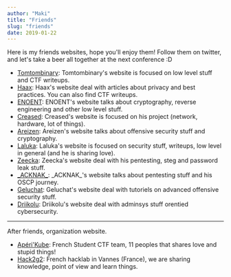 ```yaml
---
author: "Maki"
title: "Friends"
slug: "friends"
date: 2019-01-22
---
```


Here is my friends websites, hope you'll enjoy them! Follow them on twitter, and let's take a beer all together at the next conference :D

* [Tomtombinary](http://tomtombinary.xyz/): Tomtombinary's website is focused on low level stuff and CTF writeups.
* [Haax](https://haax.fr/en/): Haax's website deal with articles about privacy and best practices. You can also find CTF writeups.
* [ENOENT](https://bitsdeep.com/): ENOENT's website talks about cryptography, reverse engineering and other low level stuff.
* [Creased](https://www.bmoine.fr/): Creased's website is focused on his project (network, hardware, lot of things).
* [Areizen](https://www.areizen.fr/): Areizen's website talks about offensive security stuff and cryptography.
* [Laluka](https://thinkloveshare.blogspot.com/): Laluka's website is focused on security stuff, writeups, low level in general (and he is sharing love).
* [Zeecka](https://www.zeecka.fr/): Zeecka's website deal with his pentesting, steg and password leak stuff.
* [\_ACKNAK\_](https://acknak.fr/en/): \_ACKNAK\_'s website talks about pentesting stuff and his OSCP journey.
* [Geluchat](https://www.dailysecurity.fr/): Geluchat's website deal with tutoriels on advanced offensive security stuff.
* [Driikolu](https://driikolu.fr/): Driikolu's website deal with adminsys stuff orentied cybersecurity.

---

After friends, organization website.

* [Apéri'Kube](https://aperikube.fr/): French Student CTF team, 11 peoples that shares love and stupid things!
* [Hack2g2](https://hack2g2.fr/): French hacklab in Vannes (France), we are sharing knowledge, point of view and learn things. 
